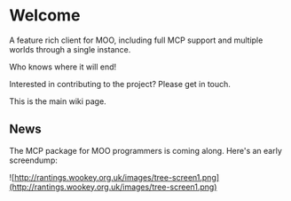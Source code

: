 # Welcome #
A feature rich client for MOO, including full MCP support and multiple worlds through a single instance.

Who knows where it will end!

Interested in contributing to the project? Please get in touch.

This is the main wiki page.

## News ##
The MCP package for MOO programmers is coming along. Here's an early screendump:

![http://rantings.wookey.org.uk/images/tree-screen1.png](http://rantings.wookey.org.uk/images/tree-screen1.png)